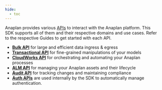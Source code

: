 ```yaml
---
hide:
  - toc
---
```



Anaplan provides various [APIs](https://help.anaplan.com/anaplan-api-844c6d40-a21c-423d-8435-ebaaa0372b76) to interact
with the Anaplan platform. This SDK supports all of them and their respective domains and use cases. Refer to the
respective Guides to get started with each API.

<div class="grid cards" markdown>


- [__Bulk API__](bulk.md) for large and efficient data ingress & egress
- [__Transactional API__](transactional.md) for fine-grained manipulations of your models
- [__CloudWorks API__](cloud_works.md) for orchestrating and automating your Anaplan processes
- [__ALM API__](alm.md) for managing your Anaplan assets and their lifecycle
- [__Audit API__](audit.md) for tracking changes and maintaining compliance
- [__Auth APIs__](authentication.md) are used internally by the SDK to automatically manage authentication.

</div>
